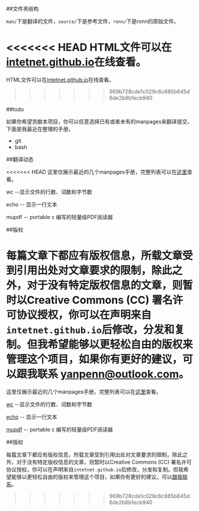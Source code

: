 ##文件夹结构

`man/`下是翻译的文件，`source/`下是参考文件，`ronn/`下是ronn的原始文件。

<<<<<<< HEAD
HTML文件可以在[intetnet.github.io](http://intetnet.github.io)在线查看。
=======
HTML文件可以在[intetnet.github.io](intetnet.github.io)在线查看。
>>>>>>> 969b728cde1c029c6c885b645d6de2b8b1ecb940

##todo

如果你希望贡献本项目，你可以任意选择已有或者未有的manpages来翻译提交，下面是我最近在整理的手册。

* git
* bash

##翻译动态

<<<<<<< HEAD
这里仅展示最近的几个manpages手册，完整列表可以在[这里](http://intetnet.github.io/list.html)查看。

wc --显示文件的行数、词数和字节数

echo -- 显示一行文本 

mupdf -- portable c 编写的轻量级PDF阅读器

##版权

每篇文章下都应有版权信息，所载文章受到引用出处对文章要求的限制，除此之外，对于没有特定版权信息的文章，则暂时以Creative Commons (CC) 署名许可协议授权，你可以在声明来自`intetnet.github.io`后修改，分发和复制。但我希望能够以更轻松自由的版权来管理这个项目，如果你有更好的建议，可以跟我联系 <yanpenn@outlook.com>。
=======
这里仅展示最近的几个manpages手册，完整列表可以在[这里](intetnet.github.io/list.html)查看。

[wc](./wc.1.html) --显示文件的行数、词数和字节数

[echo](./echo.1.html) 	-- 显示一行文本 

[mupdf](./mupdf.1.html) -- portable c 编写的轻量级PDF阅读器

##版权

每篇文章下都应有版权信息，所载文章受到引用出处对文章要求的限制，除此之外，对于没有特定版权信息的文章，则暂时以Creative Commons (CC) 署名许可协议授权，你可以在声明来自`intetnet.github.io`后修改，分发和复制。但我希望能够以更轻松自由的版权来管理这个项目，如果你有更好的建议，可以[跟我联系](yanpenn@outlook.com)。
>>>>>>> 969b728cde1c029c6c885b645d6de2b8b1ecb940
